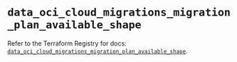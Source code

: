 # `data_oci_cloud_migrations_migration_plan_available_shape`

Refer to the Terraform Registry for docs: [`data_oci_cloud_migrations_migration_plan_available_shape`](https://registry.terraform.io/providers/oracle/oci/7.19.0/docs/data-sources/cloud_migrations_migration_plan_available_shape).
